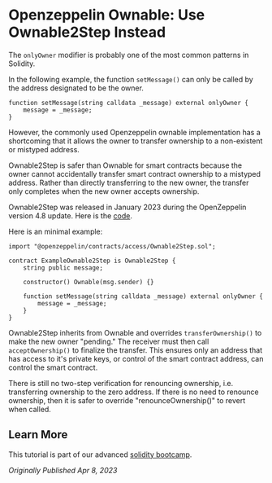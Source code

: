 # Openzeppelin Ownable: Use Ownable2Step Instead

The `onlyOwner` modifier is probably one of the most common patterns in Solidity.

In the following example, the function `setMessage()` can only be called by the address designated to be the owner.

```solidity
function setMessage(string calldata _message) external onlyOwner {
    message = _message;
}
```

However, the commonly used Openzeppelin ownable implementation has a shortcoming that it allows the owner to transfer ownership to a non-existent or mistyped address.

Ownable2Step is safer than Ownable for smart contracts because the owner cannot accidentally transfer smart contract ownership to a mistyped address. Rather than directly transferring to the new owner, the transfer only completes when the new owner accepts ownership.

Ownable2Step was released in January 2023 during the OpenZeppelin version 4.8 update. Here is the [code](https://github.com/OpenZeppelin/openzeppelin-contracts/blob/master/contracts/access/Ownable2Step.sol).

Here is an minimal example:

```solidity
import "@openzeppelin/contracts/access/Ownable2Step.sol";

contract ExampleOwnable2Step is Ownable2Step {
    string public message;

    constructor() Ownable(msg.sender) {}

    function setMessage(string calldata _message) external onlyOwner {
        message = _message;
    }
}
```

Ownable2Step inherits from Ownable and overrides `transferOwnership()` to make the new owner "pending." The receiver must then call `acceptOwnership()` to finalize the transfer. This ensures only an address that has access to it's private keys, or control of the smart contract address, can control the smart contract.

There is still no two-step verification for renouncing ownership, i.e. transferring ownership to the zero address. If there is no need to renounce ownership, then it is safer to override "renounceOwnership()" to revert when called.

## Learn More

This tutorial is part of our advanced [solidity bootcamp](https://www.rareskills.io/solidity-bootcamp).

*Originally Published Apr 8, 2023*